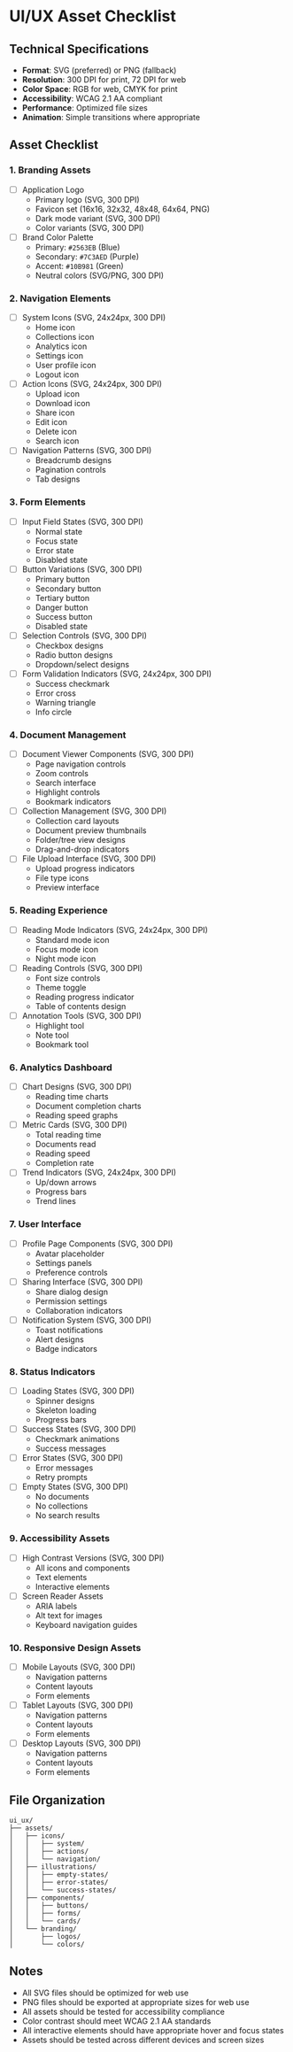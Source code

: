 # UI/UX Asset Checklist

## Technical Specifications
- **Format**: SVG (preferred) or PNG (fallback)
- **Resolution**: 300 DPI for print, 72 DPI for web
- **Color Space**: RGB for web, CMYK for print
- **Accessibility**: WCAG 2.1 AA compliant
- **Performance**: Optimized file sizes
- **Animation**: Simple transitions where appropriate

## Asset Checklist

### 1. Branding Assets
- [ ] Application Logo
  - Primary logo (SVG, 300 DPI)
  - Favicon set (16x16, 32x32, 48x48, 64x64, PNG)
  - Dark mode variant (SVG, 300 DPI)
  - Color variants (SVG, 300 DPI)
- [ ] Brand Color Palette
  - Primary: `#2563EB` (Blue)
  - Secondary: `#7C3AED` (Purple)
  - Accent: `#10B981` (Green)
  - Neutral colors (SVG/PNG, 300 DPI)

### 2. Navigation Elements
- [ ] System Icons (SVG, 24x24px, 300 DPI)
  - Home icon
  - Collections icon
  - Analytics icon
  - Settings icon
  - User profile icon
  - Logout icon
- [ ] Action Icons (SVG, 24x24px, 300 DPI)
  - Upload icon
  - Download icon
  - Share icon
  - Edit icon
  - Delete icon
  - Search icon
- [ ] Navigation Patterns (SVG, 300 DPI)
  - Breadcrumb designs
  - Pagination controls
  - Tab designs

### 3. Form Elements
- [ ] Input Field States (SVG, 300 DPI)
  - Normal state
  - Focus state
  - Error state
  - Disabled state
- [ ] Button Variations (SVG, 300 DPI)
  - Primary button
  - Secondary button
  - Tertiary button
  - Danger button
  - Success button
  - Disabled state
- [ ] Selection Controls (SVG, 300 DPI)
  - Checkbox designs
  - Radio button designs
  - Dropdown/select designs
- [ ] Form Validation Indicators (SVG, 24x24px, 300 DPI)
  - Success checkmark
  - Error cross
  - Warning triangle
  - Info circle

### 4. Document Management
- [ ] Document Viewer Components (SVG, 300 DPI)
  - Page navigation controls
  - Zoom controls
  - Search interface
  - Highlight controls
  - Bookmark indicators
- [ ] Collection Management (SVG, 300 DPI)
  - Collection card layouts
  - Document preview thumbnails
  - Folder/tree view designs
  - Drag-and-drop indicators
- [ ] File Upload Interface (SVG, 300 DPI)
  - Upload progress indicators
  - File type icons
  - Preview interface

### 5. Reading Experience
- [ ] Reading Mode Indicators (SVG, 24x24px, 300 DPI)
  - Standard mode icon
  - Focus mode icon
  - Night mode icon
- [ ] Reading Controls (SVG, 300 DPI)
  - Font size controls
  - Theme toggle
  - Reading progress indicator
  - Table of contents design
- [ ] Annotation Tools (SVG, 300 DPI)
  - Highlight tool
  - Note tool
  - Bookmark tool

### 6. Analytics Dashboard
- [ ] Chart Designs (SVG, 300 DPI)
  - Reading time charts
  - Document completion charts
  - Reading speed graphs
- [ ] Metric Cards (SVG, 300 DPI)
  - Total reading time
  - Documents read
  - Reading speed
  - Completion rate
- [ ] Trend Indicators (SVG, 24x24px, 300 DPI)
  - Up/down arrows
  - Progress bars
  - Trend lines

### 7. User Interface
- [ ] Profile Page Components (SVG, 300 DPI)
  - Avatar placeholder
  - Settings panels
  - Preference controls
- [ ] Sharing Interface (SVG, 300 DPI)
  - Share dialog design
  - Permission settings
  - Collaboration indicators
- [ ] Notification System (SVG, 300 DPI)
  - Toast notifications
  - Alert designs
  - Badge indicators

### 8. Status Indicators
- [ ] Loading States (SVG, 300 DPI)
  - Spinner designs
  - Skeleton loading
  - Progress bars
- [ ] Success States (SVG, 300 DPI)
  - Checkmark animations
  - Success messages
- [ ] Error States (SVG, 300 DPI)
  - Error messages
  - Retry prompts
- [ ] Empty States (SVG, 300 DPI)
  - No documents
  - No collections
  - No search results

### 9. Accessibility Assets
- [ ] High Contrast Versions (SVG, 300 DPI)
  - All icons and components
  - Text elements
  - Interactive elements
- [ ] Screen Reader Assets
  - ARIA labels
  - Alt text for images
  - Keyboard navigation guides

### 10. Responsive Design Assets
- [ ] Mobile Layouts (SVG, 300 DPI)
  - Navigation patterns
  - Content layouts
  - Form elements
- [ ] Tablet Layouts (SVG, 300 DPI)
  - Navigation patterns
  - Content layouts
  - Form elements
- [ ] Desktop Layouts (SVG, 300 DPI)
  - Navigation patterns
  - Content layouts
  - Form elements

## File Organization
```
ui_ux/
├── assets/
│   ├── icons/
│   │   ├── system/
│   │   ├── actions/
│   │   └── navigation/
│   ├── illustrations/
│   │   ├── empty-states/
│   │   ├── error-states/
│   │   └── success-states/
│   ├── components/
│   │   ├── buttons/
│   │   ├── forms/
│   │   └── cards/
│   └── branding/
│       ├── logos/
│       └── colors/
```

## Notes
- All SVG files should be optimized for web use
- PNG files should be exported at appropriate sizes for web use
- All assets should be tested for accessibility compliance
- Color contrast should meet WCAG 2.1 AA standards
- All interactive elements should have appropriate hover and focus states
- Assets should be tested across different devices and screen sizes 
